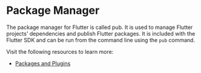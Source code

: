 # Package Manager

The package manager for Flutter is called pub. It is used to manage Flutter projects' dependencies and publish Flutter packages. It is included with the Flutter SDK and can be run from the command line using the `pub` command.

Visit the following resources to learn more:

- [Packages and Plugins](https://docs.flutter.dev/development/packages-and-plugins)
